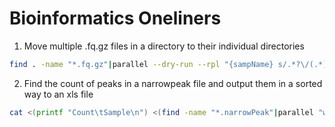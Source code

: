 # Bioinformatics Oneliners

1. Move multiple .fq.gz files in a directory to their individual directories

```bash
find . -name "*.fq.gz"|parallel --dry-run --rpl "{sampName} s/.*?\/(.*).fq.gz/\1/" "mkdir -p {sampName} && mv {} ./{sampName}/"
```

2. Find the count of peaks in a narrowpeak file and output them in a sorted way to an xls file

```bash
cat <(printf "Count\tSample\n") <(find -name "*.narrowPeak"|parallel "wc -l {}"|sort -n -r|sed "s/ \+/\t/g") > peak_count.xls
```

